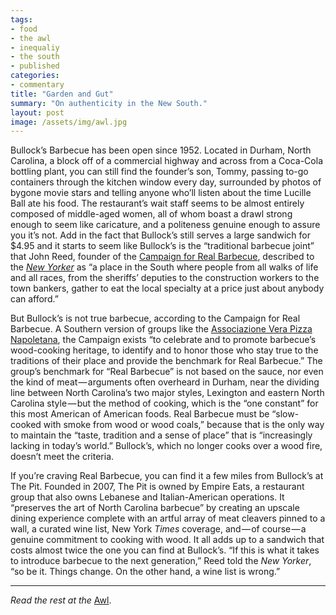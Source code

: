 ```yaml
---
tags:
- food
- the awl
- inequaliy
- the south
- published
categories:
- commentary
title: "Garden and Gut"
summary: "On authenticity in the New South."
layout: post
image: /assets/img/awl.jpg
---
```

Bullock’s Barbecue has been open since 1952. Located in Durham, North Carolina, a block off of a commercial highway and across from a Coca-Cola bottling plant, you can still find the founder’s son, Tommy, passing to-go containers through the kitchen window every day, surrounded by photos of bygone movie stars and telling anyone who’ll listen about the time Lucille Ball ate his food. The restaurant’s wait staff seems to be almost entirely composed of middle-aged women, all of whom boast a drawl strong enough to seem like caricature, and a politeness genuine enough to assure you it’s not. Add in the fact that Bullock’s still serves a large sandwich for $4.95 and it starts to seem like Bullock’s is the “traditional barbecue joint” that John Reed, founder of the [Campaign for Real Barbecue](http://www.truecue.org/), described to the _[New Yorker](http://www.newyorker.com/magazine/2015/11/02/in-defense-of-the-true-cue)_ as “a place in the South where people from all walks of life and all races, from the sheriffs’ deputies to the construction workers to the town bankers, gather to eat the local specialty at a price just about anybody can afford.”

But Bullock’s is not true barbecue, according to the Campaign for Real Barbecue. A Southern version of groups like the [Associazione Vera Pizza Napoletana](http://americas.pizzanapoletana.org/index.php), the Campaign exists “to celebrate and to promote barbecue’s wood-cooking heritage, to identify and to honor those who stay true to the traditions of their place and provide the benchmark for Real Barbecue.” The group’s benchmark for “Real Barbecue” is not based on the sauce, nor even the kind of meat — arguments often overheard in Durham, near the dividing line between North Carolina’s two major styles, Lexington and eastern North Carolina style — but the method of cooking, which is the “one constant” for this most American of American foods. Real Barbecue must be “slow-cooked with smoke from wood or wood coals,” because that is the only way to maintain the “taste, tradition and a sense of place” that is “increasingly lacking in today’s world.” Bullock’s, which no longer cooks over a wood fire, doesn’t meet the criteria.

If you’re craving Real Barbecue, you can find it a few miles from Bullock’s at The Pit. Founded in 2007, The Pit is owned by Empire Eats, a restaurant group that also owns Lebanese and Italian-American operations. It “preserves the art of North Carolina barbecue” by creating an upscale dining experience complete with an artful array of meat cleavers pinned to a wall, a curated wine list, New York _Times_ coverage, and — of course — a genuine commitment to cooking with wood. It all adds up to a sandwich that costs almost twice the one you can find at Bullock’s. “If this is what it takes to introduce barbecue to the next generation,” Reed told the _New Yorker_, “so be it. Things change. On the other hand, a wine list is wrong.”

---

_Read the rest at the_ [Awl](http://www.theawl.com/2016/03/garden-and-gut).
